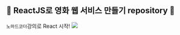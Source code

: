 ## 💠 ReactJS로 영화 웹 서비스 만들기 repository 💠

`노마드코더`강의로 React 시작!
<img src="https://img.shields.io/badge/react-61DAFB?style=flat-square&logo=react&logoColor=white"/>
